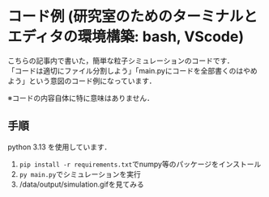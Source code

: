 # コード例 (研究室のためのターミナルとエディタの環境構築: bash, VScode)


こちらの記事内で書いた，簡単な粒子シミュレーションのコードです．  
「コードは適切にファイル分割しよう」「main.pyにコードを全部書くのはやめよう」という意図のコード例になっています．

※コードの内容自体に特に意味はありません．

## 手順
python 3.13 を使用しています．

1. `pip install -r requirements.txt`でnumpy等のパッケージをインストール
2. `py main.py`でシミュレーションを実行
3. /data/output/simulation.gifを見てみる
